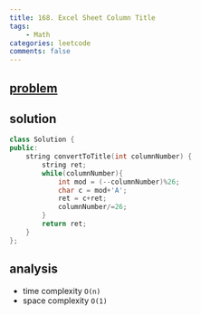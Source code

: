 ```yaml
---
title: 168. Excel Sheet Column Title
tags: 
    - Math
categories: leetcode
comments: false
---
```


## [problem](https://leetcode.com/problems/excel-sheet-column-title/)

## solution

```c++
class Solution {
public:
    string convertToTitle(int columnNumber) {
        string ret;
        while(columnNumber){
            int mod = (--columnNumber)%26;
            char c = mod+'A';
            ret = c+ret;
            columnNumber/=26;
        }
        return ret;
    }
};
```
## analysis
- time complexity `O(n)`
- space complexity `O(1)`